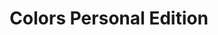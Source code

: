 ---
ee_id_thing: '2149'
site: '1'
type: '2'
inv_num: 2009-054
add_credit:
url: 2009-054-colors-personal-edition
title: Colors Personal Edition
year: '2009'
display_year: '2009'
medium: OSX Software
dims:
pitch: Software 2 play a quicktime movie one horizontal line of pixels at a time.
ps:
live_url: http://colors-personal-edition.com/
youtube:
https://github.com/coryarcangel/alu: https://github.com/coryarcangel/Colors-Personal-Edition
imgs: colors-2009-054-detail-2-database-ih.jpg
subheading:
download:
commission:
related: "[33] 2006-004 Colors - 2006-004-colors"
layout: things-i-made
---